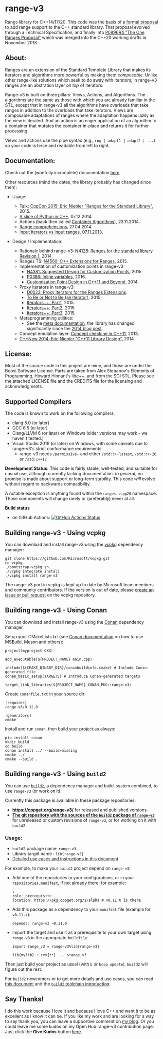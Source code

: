 range-v3
========

Range library for C++14/17/20. This code was the basis of [a formal proposal](https://ericniebler.github.io/std/wg21/D4128.html) to add range support to the C++ standard library. That proposal evolved through a Technical Specification, and finally into [P0896R4 "The One Ranges Proposal"](https://wg21.link/p0896r4) which was merged into the C++20 working drafts in November 2018.

About:
------

Ranges are an extension of the Standard Template Library that makes its iterators and algorithms more powerful by making them _composable_. Unlike other range-like solutions which seek to do away with iterators, in range-v3 ranges are an abstration layer _on top_ of iterators.

Range-v3 is built on three pillars: Views, Actions, and Algorithms. The algorithms are the same as those with which you are already familiar in the STL, except that in range-v3 all the algorithms have overloads that take ranges in addition to the overloads that take iterators. Views are composable adaptations of ranges where the adaptation happens lazily as the view is iterated. And an action is an eager application of an algorithm to a container that mutates the container in-place and returns it for further processing.

Views and actions use the pipe syntax (e.g., `rng | adapt1 | adapt2 | ...`) so your code is terse and readable from left to right.

Documentation:
--------------

Check out the (woefully incomplete) documentation [here](https://ericniebler.github.io/range-v3/).

Other resources (mind the dates, the library probably has changed since then):

- Usage:
  - Talk: [CppCon 2015: Eric Niebler "Ranges for the Standard Library"](https://www.youtube.com/watch?v=mFUXNMfaciE), 2015.
  - [A slice of Python in C++](http://ericniebler.com/2014/12/07/a-slice-of-python-in-c/), 07.12.2014.
  - Actions (back then called [Container Algorithms](http://ericniebler.com/2014/11/23/container-algorithms/)), 23.11.2014.
  - [Range comprehensions](http://ericniebler.com/2014/04/27/range-comprehensions/), 27.04.2014.
  - [Input iterators vs input ranges](http://ericniebler.com/2013/11/07/input-iterators-vs-input-ranges/), 07.11.2013.

- Design / Implementation:
  - Rationale behind range-v3: [N4128: Ranges for the standard library Revision 1](http://www.open-std.org/jtc1/sc22/wg21/docs/papers/2014/n4128.html), 2014.
  - Ranges TS: [N4560: C++ Extensions for Ranges](http://www.open-std.org/jtc1/sc22/wg21/docs/papers/2015/n4560.pdf), 2015.
  - Implementation of customization points in range-v3:
    - [N4381: Suggested Design for Customization Points](http://www.open-std.org/jtc1/sc22/wg21/docs/papers/2015/n4381.html), 2015.
    - [P0386: Inline variables](http://www.open-std.org/jtc1/sc22/wg21/docs/papers/2016/p0386r0.pdf), 2016.
    - [Customization Point Design in C++11 and Beyond](http://ericniebler.com/2014/10/21/customization-point-design-in-c11-and-beyond/), 2014.
  - Proxy iterators in range-v3:
    - [D0022: Proxy Iterators for the Ranges Extensions](https://ericniebler.github.io/std/wg21/D0022.html).
    - [To Be or Not to Be (an Iterator)](http://ericniebler.com/2015/01/28/to-be-or-not-to-be-an-iterator/), 2015.
    - [Iterators++: Part1](http://ericniebler.com/2015/02/03/iterators-plus-plus-part-1/), 2015.
    - [Iterators++: Part2](http://ericniebler.com/2015/02/13/iterators-plus-plus-part-2/), 2015.
    - [Iterators++: Part3](http://ericniebler.com/2015/03/03/iterators-plus-plus-part-3/), 2015.
  - Metaprogramming utilities:
    - See the [meta documentation](https://ericniebler.github.io/meta/index.html), the library has changed significantly since the [2014 blog post](http://ericniebler.com/2014/11/13/tiny-metaprogramming-library/).
  - Concept emulation layer: [Concept checking in C++11](http://ericniebler.com/2013/11/23/concept-checking-in-c11/), 2013.
  - [C++Now 2014: Eric Niebler "C++11 Library Design"](https://www.youtube.com/watch?v=zgOF4NrQllo), 2014.

License:
--------

Most of the source code in this project are mine, and those are under the Boost Software License. Parts are taken from Alex Stepanov's Elements of Programming, Howard Hinnant's libc++, and from the SGI STL. Please see the attached LICENSE file and the CREDITS file for the licensing and acknowledgments.

Supported Compilers
-------------------

The code is known to work on the following compilers:

- clang 5.0 (or later)
- GCC 6.5 (or later)
- Clang/LLVM 6 (or later) on Windows (older versions may work - we haven't tested.)
- Visual Studio 2019 (or later) on Windows, with some caveats due to range-v3's strict conformance requirements:
  - range-v3 needs `/permissive-` and either `/std:c++latest`, `/std:c++20`,  or `/std:c++17`

**Development Status:** This code is fairly stable, well-tested, and suitable for casual use, although currently lacking documentation. _In general_, no promise is made about support or long-term stability. This code *will* evolve without regard to backwards compatibility.

A notable exception is anything found within the `ranges::cpp20` namespace. Those components will change rarely or (preferably) never at all.

**Build status**
- on GitHub Actions: [![GitHub Actions Status](https://github.com/ericniebler/range-v3/workflows/range-v3%20CI/badge.svg?branch=master)](https://github.com/ericniebler/range-v3/actions)

Building range-v3 - Using vcpkg
-------------------------------

You can download and install range-v3 using the [vcpkg](https://github.com/Microsoft/vcpkg) dependency manager:

    git clone https://github.com/Microsoft/vcpkg.git
    cd vcpkg
    ./bootstrap-vcpkg.sh
    ./vcpkg integrate install
    ./vcpkg install range-v3

The range-v3 port in vcpkg is kept up to date by Microsoft team members and community contributors. If the version is out of date, please [create an issue or pull request](https://github.com/Microsoft/vcpkg) on the vcpkg repository.

Building range-v3 - Using Conan
-------------------------------

You can download and install range-v3 using the [Conan](https://github.com/conan-io/conan) dependency manager.

Setup your CMakeLists.txt (see [Conan documentation](https://docs.conan.io/en/latest/integrations/build_system.html) on how to use MSBuild, Meson and others):
```
project(myproject CXX)

add_executable(${PROJECT_NAME} main.cpp)

include(${CMAKE_BINARY_DIR}/conanbuildinfo.cmake) # Include Conan-generated file
conan_basic_setup(TARGETS) # Introduce Conan-generated targets

target_link_libraries(${PROJECT_NAME} CONAN_PKG::range-v3)
```
Create `conanfile.txt` in your source dir:
```
[requires]
range-v3/0.12.0

[generators]
cmake
```
Install and run `conan`, then build your project as always:
```
pip install conan
mkdir build
cd build
conan install ../ --build=missing
cmake ../
cmake --build .
```

Building range-v3 - Using `build2`
----------------------------------

You can use [`build2`](https://build2.org), a dependency manager and build-system combined, to use `range-v3` (or work on it):

Currently this package is available in these package repositories:
 - **https://cppget.org/range-v3/** for released and published versions.
 - [**The git repository with the sources of the `build2` package of `range-v3`**](https://github.com/build2-packaging/range-v3.git) for unreleased or custom revisions of `range-v3`, or for working on it with `build2`.

### Usage:

 - `build2` package name: `range-v3`
 - Library target name : `lib{range-v3}`
 - [Detailed use cases and instructions in this document](https://github.com/build2-packaging/range-v3/blob/master/NOTES-build2.md).

For example, to make your `build2` project depend on `range-v3`:
  - Add one of the repositories to your configurations, or in your `repositories.manifest`, if not already there; for example:
    ```
    :
    role: prerequisite
    location: https://pkg.cppget.org/1/alpha # v0.11.0 is there.
    ```
  - Add this package as a dependency to your `manifest` file (example for `v0.11.x`):
    ```
    depends: range-v3 ~0.11.0
    ```
  - Import the target and use it as a prerequisite to your own target using `range-v3` in the appropriate `buildfile`:
    ```
    import range_v3 = range-v3%lib{range-v3}

    lib{mylib} : cxx{**} ... $range_v3
    ```

Then just build your project as usual (with `b` or `bdep update`), `build2` will figure out the rest.

For `build2` newcomers or to get more details and use cases, you can read [this document](https://github.com/build2-packaging/range-v3/blob/master/NOTES-build2.md) and the [`build2` toolchain introduction](https://build2.org/build2-toolchain/doc/build2-toolchain-intro.xhtml).


Say Thanks!
-----------

I do this work because I love it and because I love C++ and want it to be as excellent as I know it can be. If you like my work and are looking for a way to say thank you, you can leave a supportive comment on [my blog](http://ericniebler.com). Or you could leave me some kudos on my Open Hub range-v3 contribution page. Just click the **Give Kudos** button [here](https://www.openhub.net/p/range-v3/contributors/3053743222308608).
